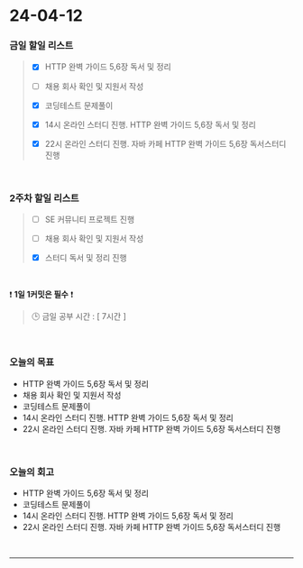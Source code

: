 # 24-04-12
### 금일 할일 리스트
> - [x]  HTTP 완벽 가이드 5,6장 독서 및 정리
>
> - [ ]  채용 회사 확인 및 지원서 작성
>
> - [x]  코딩테스트 문제풀이
>
> - [x]  14시 온라인 스터디 진행. HTTP 완벽 가이드 5,6장 독서 및 정리
>
> - [x]  22시 온라인 스터디 진행. 자바 카페 HTTP 완벽 가이드 5,6장 독서스터디 진행

<br/>

### 2주차 할일 리스트  
> - [ ]  SE 커뮤니티 프로젝트 진행
>
> - [ ]  채용 회사 확인 및 지원서 작성
>
> - [x]  스터디 독서 및 정리 진행

<br/>

❗ **1일 1커밋은 필수** ❗
> 🕒 금일 공부 시간 : [ 7시간 ]

<br/>

### 오늘의 목표
- HTTP 완벽 가이드 5,6장 독서 및 정리
- 채용 회사 확인 및 지원서 작성
- 코딩테스트 문제풀이
- 14시 온라인 스터디 진행. HTTP 완벽 가이드 5,6장 독서 및 정리
- 22시 온라인 스터디 진행. 자바 카페 HTTP 완벽 가이드 5,6장 독서스터디 진행

<br>

### 오늘의 회고
- HTTP 완벽 가이드 5,6장 독서 및 정리
- 코딩테스트 문제풀이
- 14시 온라인 스터디 진행. HTTP 완벽 가이드 5,6장 독서 및 정리
- 22시 온라인 스터디 진행. 자바 카페 HTTP 완벽 가이드 5,6장 독서스터디 진행


<br/>

------------  
